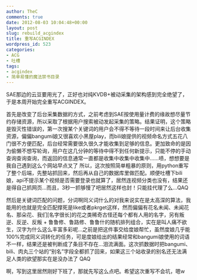 ```yaml
---
author: TheC
comments: true
date: 2012-08-03 10:04:48+00:00
layout: post
slug: rebuild_acgindex
title: 重写ACGINDEX
wordpress_id: 523
categories:
- ACG
- 吐槽
tags:
- acgindex
- 简单易懂的魔法禁书目录
---
```


SAE那边的云豆要用光了，正好也对纯KVDB+被动采集的架构感到完全绝望了，于是本周开始完全重写ACGINDEX。
<!-- more -->
首先是改变了后台采集数据的方式，之前考虑到SAE按使用量计费的缘故想尽量节约存储资源，所以采取了根据用户搜索被动发起采集的策略。结果证明，这个策略是毁灭性错误的，第一次搜某个关键词的用户会不得不等待一段时间来让后台收集资源，偏偏bangumi娘又很喜欢小黑屋play，而bili娘提供的视频命名方式五花八门很不方便匹配，后台经常需要很久很久才能收集到足够的信息。更加致命的是因为偷懒不想写轮询，用户在这几分钟的等待中得不到任何新提示，只能不停的手动查询查询查询，而返回的信息通常一直都是收集中收集中收集中……啧，想想要是我自己遇到这么个网站早点叉了
所以，这次按照简单粗暴的原则，用python重写了整个后端，先整站抓回来，然后再从自己的数据库里做匹配。顺便吐槽下bili娘，api不提示某个视频是否需要登录也就算了，居然连视频分类也没有，结果还是得自己抓网页...而且，3秒一抓够慢了吧居然这样也封！只能挂代理了么...QAQ

然后是关键词匹配的问题，分词啊同义词什么的对我来说实在是太高深的算法，我能用的也就是完全匹配撑死是like或者pkrget这样，然而偏偏有花名未闻、未闻花名、那朵花、我们[名字很长]的花之类稀奇古怪还每个都有人用的名字，另有叛逆、反逆、反叛 + 鲁鲁修、鲁路修、鲁鲁什的随机排列组合，实在是叫人痛不欲生，汉字为什么这么丰富多彩呢...之前是把这件事交给度娘帮忙，虽然度娘几乎能100%完成同义词转化的任务，可是度娘给出的结果经常和bangumi娘使用的词语不一样，结果还是被判断成了条目不存在...泪流满面。这次抓数据时把bangumi、bili、肉丸三个站的“别名”字段全都抓了回来，如果这三个站收录的别名还无法满足人类的欲望那实在是没办法了 QAQ

啊，写到这里居然刚好下班了，那就先写这么点吧。希望这次重写不会坑，嗯w
